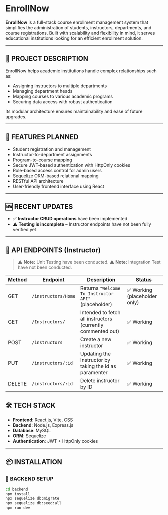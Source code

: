 # EnrollNow

**EnrollNow** is a full-stack course enrollment management system that simplifies the administration of students, instructors, departments, and course registrations. Built with scalability and flexibility in mind, it serves educational institutions looking for an efficient enrollment solution.

---

## 📘 PROJECT DESCRIPTION

EnrollNow helps academic institutions handle complex relationships such as:

* Assigning instructors to multiple departments
* Managing department heads
* Mapping courses to various academic programs
* Securing data access with robust authentication

Its modular architecture ensures maintainability and ease of future upgrades.

---

## 🚀 FEATURES PLANNED

* Student registration and management
* Instructor-to-department assignments
* Program-to-course mapping
* Secure JWT-based authentication with HttpOnly cookies
* Role-based access control for admin users
* Sequelize ORM-based relational mapping
* RESTful API architecture
* User-friendly frontend interface using React
---

## 🆕 RECENT UPDATES

* ✅ **Instructor CRUD operations** have been implemented
* ⚠️ **Testing is incomplete** – Instructor endpoints have not been fully verified yet
---

## 🔗 API ENDPOINTS (Instructor)

> ⚠️ **Note:** Unit Testing have been conducted.
> ⚠️ **Note:** Integration Test have not been conducted.

| Method | Endpoint               | Description                                                     | Status                       |
| ------ | ---------------------- | --------------------------------------------------------------- | ---------------------------- |
| GET    | `/instructors/Home`     | Returns `"Welcome To Instructor API"` (placeholder)             | ✅ Working (placeholder only) |
| GET    | `/Instructors/`     | Intended to fetch all instructors (currently commented out)     | ✅ Working                 |
| POST   | `/instructors`     | Create a new instructor                                         | ✅ Working                  |
| PUT    | `/instructors/:id`  | Updating the Instructor by taking the id as paramenter | ✅ Working     |
| DELETE | `/instructors/:id` | Delete instructor by ID                                         |    ✅ Working               |
 
## 🛠️ TECH STACK

* **Frontend**: React.js, Vite, CSS
* **Backend**: Node.js, Express.js
* **Database**: MySQL
* **ORM**: Sequelize
* **Authentication**: JWT + HttpOnly cookies

---

## 📦 INSTALLATION

### 🔧 BACKEND SETUP

```bash
cd backend
npm install
npx sequelize db:migrate
npx sequelize db:seed:all
npm run dev
